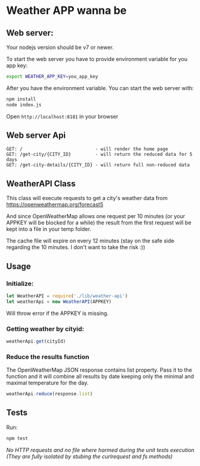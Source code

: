 # Weather APP wanna be

## Web server:

Your nodejs version should be v7 or newer.

To start the web server you have to provide environment variable for you app key:

```bash
export WEATHER_APP_KEY=you_app_key
```

After you have the environment variable. You can start the web server with:

```bash
npm install
node index.js
```

Open `http://localhost:8181` in your browser

## Web server Api

```
GET: /                           - will render the home page
GET: /get-city/{CITY_ID}         - will return the reduced data for 5 days
GET: /get-city-details/{CITY_ID} - will return full non-reduced data
```

## WeatherAPI Class

This class will execute requests to get a city's weather data from https://openweathermap.org/forecast5

And since OpenWeatherMap allows one request per 10 minutes (or your APPKEY will be blocked for a while) the result from the first request will be kept into a file in your temp folder.

The cache file will expire on every 12 minutes (stay on the safe side regarding the 10 minutes. I don't want to take the risk :))

## Usage

### Initialize:

```js
let WeatherAPI = require('./lib/weather-api')
let weatherApi = new WeatherAPI(APPKEY)
```

Will throw error if the APPKEY is missing.

### Getting weather by cityid:

```js
weatherApi.get(cityId)
```

### Reduce the results function

The OpenWeatherMap JSON response contains list property. Pass it to the function and it will combine all results by date keeping only the minimal and maximal temperature for the day.

```js
weatherApi.reduce(response.list)
```

## Tests

Run:

```bash
npm test
```
*No HTTP requests and no file where harmed during the unit tests execution (They are fully isolated by stubing the curlrequest and fs methods)*